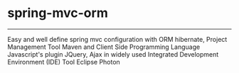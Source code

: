 # spring-mvc-orm
-------------------

Easy and well define spring mvc configuration with ORM hibernate, Project Management Tool Maven and Client Side Programming Language Javascript's plugin JQuery, Ajax in widely used Integrated Development Environment (IDE) Tool Eclipse Photon

